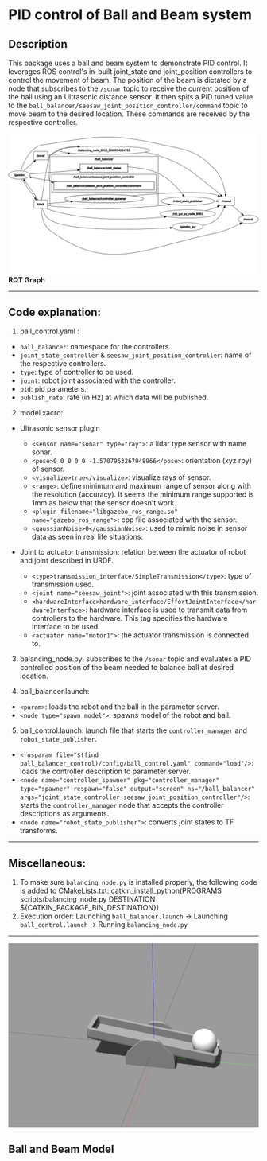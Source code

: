 # PID control of Ball and Beam system

## Description
This package uses a ball and beam system to demonstrate PID control. It leverages ROS control's in-built joint_state and joint_position controllers to control the movement of beam. The position of the beam is dictated by a node that subscribes to the `/sonar` topic to receive the current position of the ball using an Ultrasonic distance sensor. It then spits a PID tuned value to the `ball_balancer/seesaw_joint_position_controller/command` topic to move beam to the desired location. These commands are received by the respective controller.  


![rqt_graph](images/rosgraph.png)
**RQT Graph**


---
## Code explanation:
1. ball_control.yaml :
- `ball_balancer`: namespace for the controllers.
- `joint_state_controller` & `seesaw_joint_position_controller`: name of the respective controllers.
- `type`: type of controller to be used.
- `joint`: robot joint associated with the controller.
- `pid`: pid parameters.
- `publish_rate`: rate (in Hz) at which data will be published.

2. model.xacro: 
- Ultrasonic sensor plugin
  - `<sensor name="sonar" type="ray">`: a lidar type sensor with name sonar.
  - `<pose>0 0 0 0 0 -1.5707963267948966</pose>`: orientation (xyz rpy) of sensor.
  - `<visualize>true</visualize>`: visualize rays of sensor.
  - `<range>`: define minimum and maximum range of sensor along with the resolution (accuracy). It seems the minimum range supported is 1mm as below that the sensor doesn't work.
  - `<plugin filename="libgazebo_ros_range.so" name="gazebo_ros_range">`: cpp file associated with the sensor. 
  - `<gaussianNoise>0</gaussianNoise>`: used to mimic noise in sensor data as seen in real life situations.

- Joint to actuator transmission: relation between the actuator of robot and joint described in URDF. 
  - `<type>transmission_interface/SimpleTransmission</type>`: type of transmission used.
  - `<joint name="seesaw_joint">`: joint associated with this transmission.
  - `<hardwareInterface>hardware_interface/EffortJointInterface</hardwareInterface>`: hardware interface is used to transmit data from controllers to the hardware. This tag specifies the hardware interface to be used. 
  - `<actuator name="motor1">`: the actuator transmission is connected to.

3. balancing_node.py: subscribes to the `/sonar` topic and evaluates a PID controlled position of the beam needed to balance ball at desired location.   

4. ball_balancer.launch:
- `<param>`: loads the robot and the ball in the parameter server.
- `<node type="spawn_model">`: spawns model of the robot and ball.

5. ball_control.launch: launch file that starts the `controller_manager` and `robot_state_publisher`.
- `<rosparam file="$(find ball_balancer_control)/config/ball_control.yaml" command="load"/>`: loads the controller description to parameter server.
- `<node name="controller_spawner" pkg="controller_manager" type="spawner" respawn="false" output="screen" ns="/ball_balancer" args="joint_state_controller seesaw_joint_position_controller"/>`: starts the `controller_manager` node that accepts the controller descriptions as arguments. 
- `<node name="robot_state_publisher">`: converts joint states to TF transforms.
---

## Miscellaneous:
1. To make sure `balancing_node.py` is installed properly, the following code is added to CMakeLists.txt: 
   catkin_install_python(PROGRAMS
   scripts/balancing_node.py
   DESTINATION ${CATKIN_PACKAGE_BIN_DESTINATION})
2. Execution order: Launching `ball_balancer.launch` -> Launching `ball_control.launch` -> Running `balancing_node.py`  
---

![model](images/Model.png)

**Ball and Beam Model**
---
